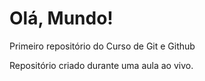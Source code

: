 # Olá, Mundo!
 Primeiro repositório do Curso de Git e Github

Repositório criado durante uma aula ao vivo.